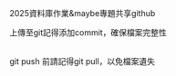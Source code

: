<h>2025資料庫作業&maybe專題共享github</h>
<p>上傳至git記得添加commit，確保檔案完整性</p>
<br>
<h>git push 前請記得git pull，以免檔案遺失</h>